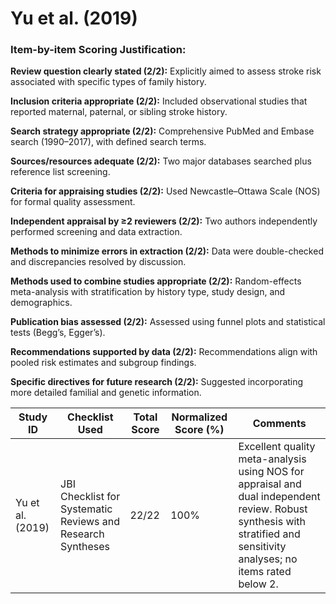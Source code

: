 # Yu et al. (2019)

### Item-by-item Scoring Justification:

**Review question clearly stated (2/2):** Explicitly aimed to assess stroke risk associated with specific types of family history.

**Inclusion criteria appropriate (2/2):** Included observational studies that reported maternal, paternal, or sibling stroke history.

**Search strategy appropriate (2/2):** Comprehensive PubMed and Embase search (1990–2017), with defined search terms.

**Sources/resources adequate (2/2):** Two major databases searched plus reference list screening.

**Criteria for appraising studies (2/2):** Used Newcastle–Ottawa Scale (NOS) for formal quality assessment.

**Independent appraisal by ≥2 reviewers (2/2):** Two authors independently performed screening and data extraction.

**Methods to minimize errors in extraction (2/2):** Data were double-checked and discrepancies resolved by discussion.

**Methods used to combine studies appropriate (2/2):** Random-effects meta-analysis with stratification by history type, study design, and demographics.

**Publication bias assessed (2/2):** Assessed using funnel plots and statistical tests (Begg’s, Egger’s).

**Recommendations supported by data (2/2):** Recommendations align with pooled risk estimates and subgroup findings.

**Specific directives for future research (2/2):** Suggested incorporating more detailed familial and genetic information.

| Study ID | Checklist Used | Total Score | Normalized Score (%) | Comments |
| --- | --- | --- | --- | --- |
| Yu et al. (2019) | JBI Checklist for Systematic Reviews and Research Syntheses | 22/22 | 100% | Excellent quality meta-analysis using NOS for appraisal and dual independent review. Robust synthesis with stratified and sensitivity analyses; no items rated below 2. |
